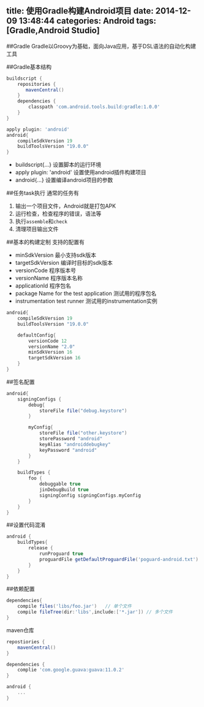 title: 使用Gradle构建Android项目
date: 2014-12-09 13:48:44
categories: Android
tags: [Gradle,Android Studio]
---
<!--more-->
##Gradle
Gradle以Groovy为基础，面向Java应用，基于DSL语法的自动化构建工具

##Gradle基本结构
```groovy
buildscript {
    repositories {
       mavenCentral()
    }
    dependencies {
        classpath 'com.android.tools.build:gradle:1.0.0'
    }
}

apply plugin: 'android'
android{
	compileSdkVersion 19
	buildToolsVersion "19.0.0"
}
```
- buildscript{...} 设置脚本的运行环境
- apply plugin: 'android' 设置使用android插件构建项目
- android{...} 设置编译android项目的参数

##任务task执行
通常的任务有
1. 输出一个项目文件，Android就是打包APK
2. 运行检查，检查程序的错误，语法等
3. 执行`assemble`和`check`
4. 清理项目输出文件

##基本的构建定制
支持的配置有
- minSdkVersion 最小支持sdk版本
- targetSdkVersion 编译时目标的sdk版本
- versionCode 程序版本号
- versionName 程序版本名称
- applicationId 程序包名
- package Name for the test application 测试用的程序包名
- instrumentation test runner 测试用的instrumentation实例
```groovy
android{
	compileSdkVersion 19
	buildToolsVersion "19.0.0"

	defaultConfig{
		versionCode 12
		versionName "2.0"
		minSdkVersion 16
		targetSdkVersion 16
	}
}
```

##签名配置
```groovy
android{
	signingConfigs {
		debug{
			storeFile file("debug.keystore")
		}

		myConfig{
			storeFile file("other.keystore")
			storePassword "android"
			keyAlias "androiddebugkey"
			keyPassword "android"
		}
	}

	buildTypes {
		foo {
			debuggable true
			jinDebugBuild true
			signingConfig signingConfigs.myConfig
		}
	}
}
```

##设置代码混淆
```groovy
android {
	buildTypes{
		release {
			runProguard true
			proguardFile getDefaultProguardFile('poguard-android.txt')
		}
	}
}
```

##依赖配置
```groovy
dependencies{
	compile files('libs/foo.jar')	// 单个文件
	compile fileTree(dir:'libs',include:['*.jar']) // 多个文件
}
```
maven仓库
```groovy
repostiories {
	mavenCentral()
}

dependencies {
	complie 'com.google.guava:guava:11.0.2'
}

android {
	...
}
```

